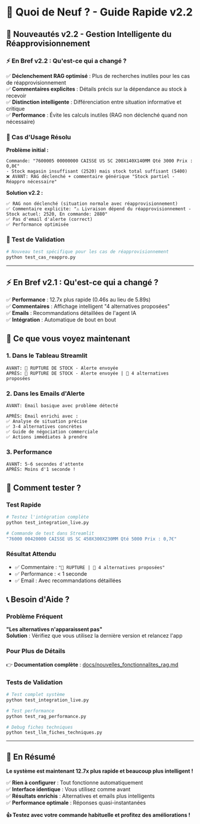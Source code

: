 # 🚀 Quoi de Neuf ? - Guide Rapide v2.2

## 🎯 **Nouveautés v2.2 - Gestion Intelligente du Réapprovisionnement**

### **⚡ En Bref v2.2 : Qu'est-ce qui a changé ?**

✅ **Déclenchement RAG optimisé** : Plus de recherches inutiles pour les cas de réapprovisionnement  
✅ **Commentaires explicites** : Détails précis sur la dépendance au stock à recevoir  
✅ **Distinction intelligente** : Différenciation entre situation informative et critique  
✅ **Performance** : Évite les calculs inutiles (RAG non déclenché quand non nécessaire)  

### **🎯 Cas d'Usage Résolu**

**Problème initial :**
```
Commande: "7600005 00000000 CAISSE US SC 200X140X140MM Qté 3000 Prix : 0,8€"
- Stock magasin insuffisant (2520) mais stock total suffisant (5400)
❌ AVANT: RAG déclenché + commentaire générique "Stock partiel - Réappro nécessaire"
```

**Solution v2.2 :**
```
✅ RAG non déclenché (situation normale avec réapprovisionnement)
✅ Commentaire explicite: "⚠️ Livraison dépend du réapprovisionnement - Stock actuel: 2520, En commande: 2880"
✅ Pas d'email d'alerte (correct)
✅ Performance optimisée
```

### **🧪 Test de Validation**
```bash
# Nouveau test spécifique pour les cas de réapprovisionnement
python test_cas_reappro.py
```

---

## ⚡ **En Bref v2.1 : Qu'est-ce qui a changé ?**

✅ **Performance** : 12.7x plus rapide (0.46s au lieu de 5.89s)  
✅ **Commentaires** : Affichage intelligent "4 alternatives proposées"  
✅ **Emails** : Recommandations détaillées de l'agent IA  
✅ **Intégration** : Automatique de bout en bout  

## 🎯 **Ce que vous voyez maintenant**

### **1. Dans le Tableau Streamlit**
```
AVANT: 🚨 RUPTURE DE STOCK - Alerte envoyée
APRÈS: 🚨 RUPTURE DE STOCK - Alerte envoyée | 🔄 4 alternatives proposées
```

### **2. Dans les Emails d'Alerte**
```
AVANT: Email basique avec problème détecté

APRÈS: Email enrichi avec :
✅ Analyse de situation précise
✅ 3-4 alternatives concrètes  
✅ Guide de négociation commerciale
✅ Actions immédiates à prendre
```

### **3. Performance**
```
AVANT: 5-6 secondes d'attente
APRÈS: Moins d'1 seconde !
```

## 🔧 **Comment tester ?**

### **Test Rapide**
```bash
# Testez l'intégration complète
python test_integration_live.py

# Commande de test dans Streamlit
"76000 00420000 CAISSE US SC 450X300X230MM Qté 5000 Prix : 0,7€"
```

### **Résultat Attendu**
- ✅ Commentaire : `"🚨 RUPTURE | 🔄 4 alternatives proposées"`
- ✅ Performance : < 1 seconde
- ✅ Email : Avec recommandations détaillées

## 📞 **Besoin d'Aide ?**

### **Problème Fréquent**
**"Les alternatives n'apparaissent pas"**  
**Solution** : Vérifiez que vous utilisez la dernière version et relancez l'app

### **Pour Plus de Détails**
👉 **Documentation complète** : [docs/nouvelles_fonctionnalites_rag.md](docs/nouvelles_fonctionnalites_rag.md)

### **Tests de Validation**
```bash
# Test complet système
python test_integration_live.py

# Test performance  
python test_rag_performance.py

# Debug fiches techniques
python test_llm_fiches_techniques.py
```

---

## 🎉 **En Résumé**

**Le système est maintenant 12.7x plus rapide et beaucoup plus intelligent !**

✅ **Rien à configurer** : Tout fonctionne automatiquement  
✅ **Interface identique** : Vous utilisez comme avant  
✅ **Résultats enrichis** : Alternatives et emails plus intelligents  
✅ **Performance optimale** : Réponses quasi-instantanées  

**👍 Testez avec votre commande habituelle et profitez des améliorations !** 